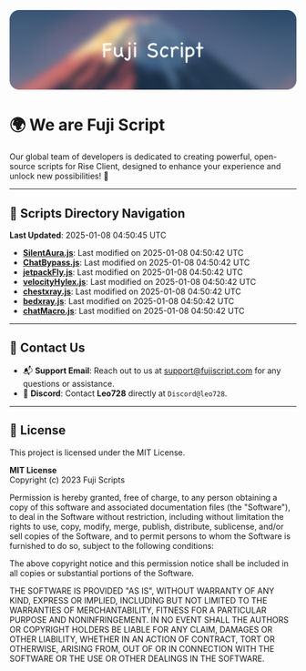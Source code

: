![Banner](.github/b.webp)

# 🌍 **We are Fuji Script**

Our global team of developers is dedicated to creating powerful, open-source scripts for Rise Client, designed to enhance your experience and unlock new possibilities! 🌟

---
<!-- SCRIPTS_NAVIGATION_START -->
## 📂 **Scripts Directory Navigation**

**Last Updated**: 2025-01-08 04:50:45 UTC

- **[SilentAura.js](scripts/SilentAura.js)**: Last modified on 2025-01-08 04:50:42 UTC
- **[ChatBypass.js](scripts/ChatBypass.js)**: Last modified on 2025-01-08 04:50:42 UTC
- **[jetpackFly.js](scripts/jetpackFly.js)**: Last modified on 2025-01-08 04:50:42 UTC
- **[velocityHylex.js](scripts/velocityHylex.js)**: Last modified on 2025-01-08 04:50:42 UTC
- **[chestxray.js](scripts/chestxray.js)**: Last modified on 2025-01-08 04:50:42 UTC
- **[bedxray.js](scripts/bedxray.js)**: Last modified on 2025-01-08 04:50:42 UTC
- **[chatMacro.js](scripts/chatMacro.js)**: Last modified on 2025-01-08 04:50:42 UTC

<!-- SCRIPTS_NAVIGATION_END -->

---

## 💬 **Contact Us**  
- 📬 **Support Email**: Reach out to us at [support@fujiscript.com](mailto:support@fujiscript.com) for any questions or assistance.  
- 💬 **Discord**: Contact **Leo728** directly at `Discord@leo728`.

---

## 📜 **License**

This project is licensed under the MIT License.  

**MIT License**  
Copyright (c) 2023 Fuji Scripts  

Permission is hereby granted, free of charge, to any person obtaining a copy of this software and associated documentation files (the "Software"), to deal in the Software without restriction, including without limitation the rights to use, copy, modify, merge, publish, distribute, sublicense, and/or sell copies of the Software, and to permit persons to whom the Software is furnished to do so, subject to the following conditions:  

The above copyright notice and this permission notice shall be included in all copies or substantial portions of the Software.  

THE SOFTWARE IS PROVIDED "AS IS", WITHOUT WARRANTY OF ANY KIND, EXPRESS OR IMPLIED, INCLUDING BUT NOT LIMITED TO THE WARRANTIES OF MERCHANTABILITY, FITNESS FOR A PARTICULAR PURPOSE AND NONINFRINGEMENT. IN NO EVENT SHALL THE AUTHORS OR COPYRIGHT HOLDERS BE LIABLE FOR ANY CLAIM, DAMAGES OR OTHER LIABILITY, WHETHER IN AN ACTION OF CONTRACT, TORT OR OTHERWISE, ARISING FROM, OUT OF OR IN CONNECTION WITH THE SOFTWARE OR THE USE OR OTHER DEALINGS IN THE SOFTWARE.  
